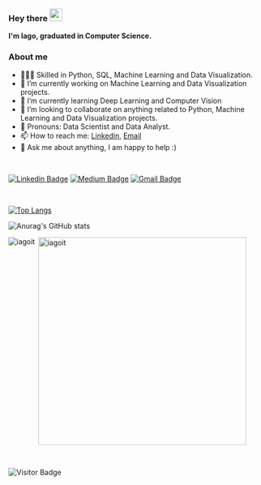 ### Hey there <img src="https://media.giphy.com/media/hvRJCLFzcasrR4ia7z/giphy.gif" width="25px">

**I'm Iago, graduated in Computer Science.**

### About me
- 👨🏼‍💻 Skilled in Python, SQL, Machine Learning and Data Visualization.
- 🔭 I’m currently working on Machine Learning and Data Visualization projects.
- 🌱 I’m currently learning Deep Learning and Computer Vision
- 🤝 I’m looking to collaborate on anything related to Python, Machine Learning and Data Visualization projects.
- 🧸 Pronouns: Data Scientist and Data Analyst.
- 📫 How to reach me: [Linkedin](https://www.linkedin.com/in/iagoteixeira), [Email](mailto:iago.sty@gmail.com)
- 💬 Ask me about anything, I am happy to help :)

<br />

[![Linkedin Badge](https://img.shields.io/badge/-iagoit-blue?style=flat-square&logo=Linkedin&logoColor=white&link=https://www.linkedin.com/in/iagoteixeira)](https://www.linkedin.com/in/iagoteixeira)
[![Medium Badge](https://img.shields.io/badge/-@iagoitz-03a57a?style=flat-square&labelColor=000000&logo=Medium&link=https://iagoitz.medium.com/)](https://iagoitz.medium.com/)
[![Gmail Badge](https://img.shields.io/badge/-iago.sty@gmail.com-c14438?style=flat-square&logo=Gmail&logoColor=white&link=mailto:iago.sty@gmail.com)](mailto:iago.sty@gmail.com)

<br />

  
[![Top Langs](https://github-readme-stats.vercel.app/api/top-langs/?username=iagoit&layout=compact&theme=tokyonight)](https://github.com/iagoit/github-readme-stats)

![Anurag's GitHub stats](https://github-readme-stats.vercel.app/api?username=iagoit&show_icons=true&theme=tokyonight)

<p><img align="left" src="https://github-readme-stats.vercel.app/api/top-langs?username=iagoit&show_icons=true&locale=en&layout=compact&theme=dracula&exclude_repo=ProjetoIntegrador" alt="iagoit" /></p>

<p>&nbsp;<img align="center" src="https://github-readme-stats.vercel.app/api?username=iagoit&show_icons=true&locale=en&theme=dracula" alt="iagoit" width="410" /></p>


<br />

![Visitor Badge](https://visitor-badge.laobi.icu/badge?page_id=iagoit.iagoit)

